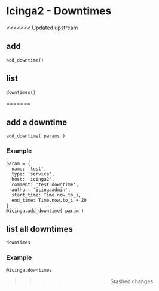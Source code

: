 # Icinga2 - Downtimes


<<<<<<< Updated upstream
## add
    add_downtime()

## list
    downtimes()
=======
## <a name="add-downtime"></a>add a downtime
    add_downtime( params )

### Example

    param = {
      name: 'test',
      type: 'service',
      host: 'icinga2',
      comment: 'test downtime',
      author: 'icingaadmin',
      start_time: Time.now.to_i,
      end_time: Time.now.to_i + 20
    }
    @icinga.add_downtime( param )


## <a name="list-downtimes"></a>list all downtimes
    downtimes

### Example
    @icinga.downtimes
>>>>>>> Stashed changes
